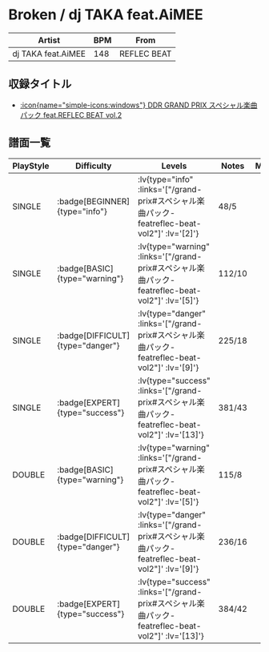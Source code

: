 # Broken / dj TAKA feat.AiMEE

|Artist|BPM|From|
|------|---|----|
|dj TAKA feat.AiMEE|148|REFLEC BEAT|

## 収録タイトル

- [ :icon{name="simple-icons:windows"} DDR GRAND PRIX スペシャル楽曲パック feat.REFLEC BEAT vol.2](/grand-prix#スペシャル楽曲パック-featreflec-beat-vol2)

## 譜面一覧

|PlayStyle|Difficulty|Levels|Notes|Movie|
|---------|----------|------|-----|-----|
|SINGLE| :badge[BEGINNER]{type="info"} | :lv{type="info" :links='["/grand-prix#スペシャル楽曲パック-featreflec-beat-vol2"]' :lv='[2]'} |48/5||
|SINGLE| :badge[BASIC]{type="warning"} | :lv{type="warning" :links='["/grand-prix#スペシャル楽曲パック-featreflec-beat-vol2"]' :lv='[5]'} |112/10||
|SINGLE| :badge[DIFFICULT]{type="danger"} | :lv{type="danger" :links='["/grand-prix#スペシャル楽曲パック-featreflec-beat-vol2"]' :lv='[9]'} |225/18||
|SINGLE| :badge[EXPERT]{type="success"} | :lv{type="success" :links='["/grand-prix#スペシャル楽曲パック-featreflec-beat-vol2"]' :lv='[13]'} |381/43||
|DOUBLE| :badge[BASIC]{type="warning"} | :lv{type="warning" :links='["/grand-prix#スペシャル楽曲パック-featreflec-beat-vol2"]' :lv='[5]'} |115/8||
|DOUBLE| :badge[DIFFICULT]{type="danger"} | :lv{type="danger" :links='["/grand-prix#スペシャル楽曲パック-featreflec-beat-vol2"]' :lv='[9]'} |236/16||
|DOUBLE| :badge[EXPERT]{type="success"} | :lv{type="success" :links='["/grand-prix#スペシャル楽曲パック-featreflec-beat-vol2"]' :lv='[13]'} |384/42||
